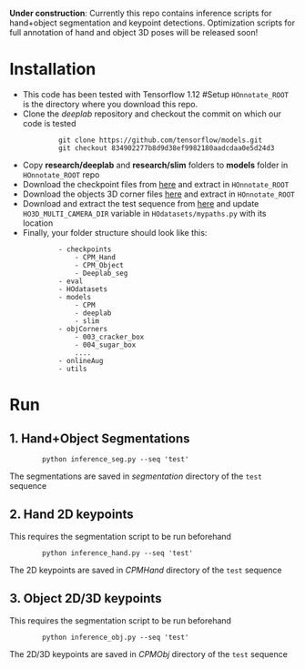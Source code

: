 **Under construction**: Currently this repo contains inference scripts for hand+object
segmentation and keypoint detections. Optimization scripts for full annotation of hand and 
object 3D poses will be released soon!

# Installation
- This code has been tested with Tensorflow 1.12
#Setup
`HOnnotate_ROOT` is the directory where you download this repo.
- Clone the *deeplab* repository and checkout the commit on which our code is tested
```
            git clone https://github.com/tensorflow/models.git
            git checkout 834902277b8d9d38ef9982180aadcdaa0e5d24d3
```
- Copy **research/deeplab** and **research/slim** folders to **models** folder in ``HOnnotate_ROOT`` repo
- Download the checkpoint files from [here](https://files.icg.tugraz.at/f/f23053e075a140ca8756/?dl=1) and extract in ``HOnnotate_ROOT``
- Download the objects 3D corner files [here](https://files.icg.tugraz.at/f/b400540c6c81425e8978/?dl=1) and extract in `HOnnotate_ROOT` 
- Download and extract the test sequence from [here]() and update `HO3D_MULTI_CAMERA_DIR` variable in `HOdatasets/mypaths.py` with its location
- Finally, your folder structure should look like this:
```
            - checkpoints
                - CPM_Hand
                - CPM_Object
                - Deeplab_seg
            - eval
            - HOdatasets
            - models
                - CPM
                - deeplab
                - slim
            - objCorners
                - 003_cracker_box
                - 004_sugar_box
                ....
            - onlineAug
            - utils
```

# Run
## 1. Hand+Object Segmentations
```
        python inference_seg.py --seq 'test'
```
The segmentations are saved in *segmentation* directory of the `test` sequence

## 2. Hand 2D keypoints
This requires the segmentation script to be run beforehand
```.env
        python inference_hand.py --seq 'test'
```
The 2D keypoints are saved in *CPMHand* directory of the `test` sequence

## 3. Object 2D/3D keypoints
This requires the segmentation script to be run beforehand
```.env
        python inference_obj.py --seq 'test'
```
The 2D/3D keypoints are saved in *CPMObj* directory of the `test` sequence
